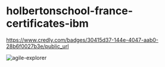 # holbertonschool-france-certificates-ibm

https://www.credly.com/badges/30415d37-144e-4047-aab0-28b6f0027b3e/public_url

![agile-explorer](https://github.com/user-attachments/assets/7fc001bd-a74f-4e75-b0b1-4f42b09d218b)

